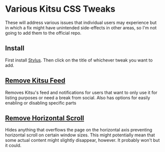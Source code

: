 # Various Kitsu CSS Tweaks
These will address various issues that individual users may experience but in which a fix might have unintended side-effects in other areas, so I'm not going to add them to the official repo.

## Install
First install [Stylus](https://github.com/openstyles/stylus). Then click on the title of whichever tweak you want to add.

## [Remove Kitsu Feed](https://github.com/Reinachan/Kitsu-CSS-Tweaks/raw/main/remove-kitsu-feed.user.css)
Removes Kitsu's feed and notifications for users that want to only use it for listing purposes or need a break from social. Also has options for easily enabling or disabling specific parts <br>

## [Remove Horizontal Scroll](https://github.com/Reinachan/Kitsu-CSS-Tweaks/raw/main/remove-horizontal-scroll-kitsu.user.css)
Hides anything that overflows the page on the horizontal axis preventing horizontal scroll on certain window sizes. This might potentially mean that some actual content might slightly disappear, however. It probably won't but it could.
